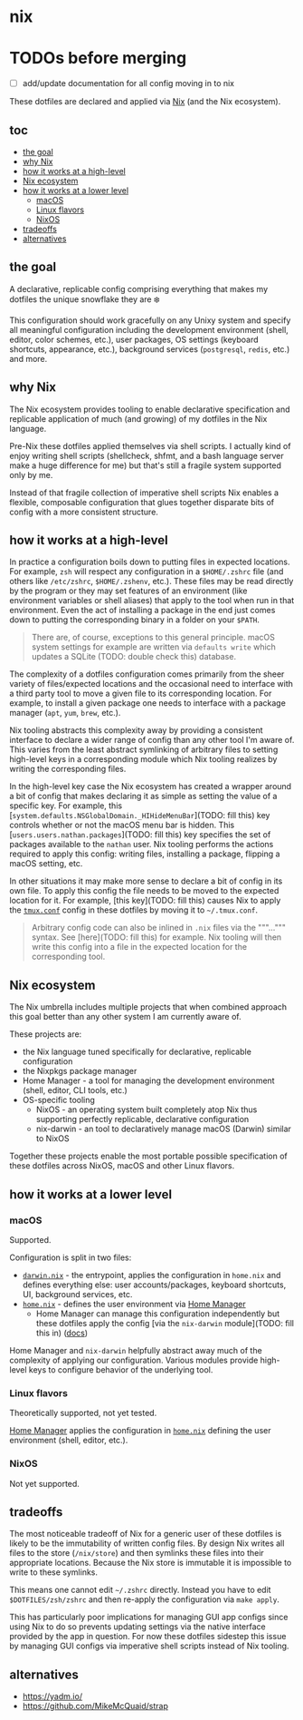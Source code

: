 # nix

# TODOs before merging

- [ ] add/update documentation for all config moving in to nix

These dotfiles are declared and applied via [Nix](https://nixos.org/) (and the Nix ecosystem).

## toc

- [the goal](#the-goal)
- [why Nix](#why-nix)
- [how it works at a high-level](#how-it-works-at-a-high-level)
- [Nix ecosystem](#nix-ecosystem)
- [how it works at a lower level](#how-it-works-at-a-high-level)
  - [macOS](#macos)
  - [Linux flavors](#linux-flavors)
  - [NixOS](#nixos)
- [tradeoffs](#tradeoffs)
- [alternatives](#alternatives)

## the goal

A declarative, replicable config comprising everything that makes my dotfiles the unique snowflake they are ❄️

This configuration should work gracefully on any Unixy system and specify all meaningful configuration including the development environment (shell, editor, color schemes, etc.), user packages, OS settings (keyboard shortcuts, appearance, etc.), background services (`postgresql`, `redis`, etc.) and more.

## why Nix

The Nix ecosystem provides tooling to enable declarative specification and replicable application of much (and growing) of my dotfiles in the Nix language.

Pre-Nix these dotfiles applied themselves via shell scripts. I actually kind of enjoy writing shell scripts (shellcheck, shfmt, and a bash language server make a huge difference for me) but that's still a fragile system supported only by me.

Instead of that fragile collection of imperative shell scripts Nix enables a flexible, composable configuration that glues together disparate bits of config with a more consistent structure.

## how it works at a high-level

In practice a configuration boils down to putting files in expected locations. For example, `zsh` will respect any configuration in a `$HOME/.zshrc` file (and others like `/etc/zshrc`, `$HOME/.zshenv`, etc.). These files may be read directly by the program or they may set features of an environment (like environment variables or shell aliases) that apply to the tool when run in that environment. Even the act of installing a package in the end just comes down to putting the corresponding binary in a folder on your `$PATH`.

> There are, of course, exceptions to this general principle. macOS system settings for example are written via `defaults write` which updates a SQLite (TODO: double check this) database.

The complexity of a dotfiles configuration comes primarily from the sheer variety of files/expected locations and the occasional need to interface with a third party tool to move a given file to its corresponding location. For example, to install a given package one needs to interface with a package manager (`apt`, `yum`, `brew`, etc.).

Nix tooling abstracts this complexity away by providing a consistent interface to declare a wider range of config than any other tool I'm aware of. This varies from the least abstract symlinking of arbitrary files to setting high-level keys in a corresponding module which Nix tooling realizes by writing the corresponding files.

In the high-level key case the Nix ecosystem has created a wrapper around a bit of config that makes declaring it as simple as setting the value of a specific key. For example, this [`system.defaults.NSGlobalDomain._HIHideMenuBar`](TODO: fill this) key controls whether or not the macOS menu bar is hidden. This [`users.users.nathan.packages`](TODO: fill this) key specifies the set of packages available to the `nathan` user. Nix tooling performs the actions required to apply this config: writing files, installing a package, flipping a macOS setting, etc.

In other situations it may make more sense to declare a bit of config in its own file. To apply this config the file needs to be moved to the expected location for it. For example, [this key](TODO: fill this) causes Nix to apply the [`tmux.conf`](../tmux/tmux.conf) config in these dotfiles by moving it to `~/.tmux.conf`.

> Arbitrary config code can also be inlined in `.nix` files via the """...""" syntax. See [here](TODO: fill this) for example. Nix tooling will then write this config into a file in the expected location for the corresponding tool.

## Nix ecosystem

The Nix umbrella includes multiple projects that when combined approach this goal better than any other system I am currently aware of.

These projects are:

- the Nix language tuned specifically for declarative, replicable configuration
- the Nixpkgs package manager
- Home Manager - a tool for managing the development environment (shell, editor, CLI tools, etc.)
- OS-specific tooling
  - NixOS - an operating system built completely atop Nix thus supporting perfectly replicable, declarative configuration
  - nix-darwin - an tool to declaratively manage macOS (Darwin) similar to NixOS

Together these projects enable the most portable possible specification of these dotfiles across NixOS, macOS and other Linux flavors.

## how it works at a lower level

### macOS

Supported.

Configuration is split in two files:

- [`darwin.nix`](./darwin.nix) - the entrypoint, applies the configuration in `home.nix` and defines everything else: user accounts/packages, keyboard shortcuts, UI, background services, etc.
- [`home.nix`](./home.nix) - defines the user environment via [Home Manager](https://rycee.gitlab.io/home-manager/)
  - Home Manager can manage this configuration independently but these dotfiles apply the config [via the `nix-darwin` module](TODO: fill this in) ([docs](https://rycee.gitlab.io/home-manager/index.html#sec-install-nix-darwin-module))

Home Manager and `nix-darwin` helpfully abstract away much of the complexity of applying our configuration. Various modules provide high-level keys to configure behavior of the underlying tool.

### Linux flavors

Theoretically supported, not yet tested.

[Home Manager](https://rycee.gitlab.io/home-manager/) applies the configuration in [`home.nix`](./home.nix) defining the user environment (shell, editor, etc.).

### NixOS

Not yet supported.

## tradeoffs

The most noticeable tradeoff of Nix for a generic user of these dotfiles is likely to be the immutability of written config files. By design Nix writes all files to the store (`/nix/store`) and then symlinks these files into their appropriate locations. Because the Nix store is immutable it is impossible to write to these symlinks.

This means one cannot edit `~/.zshrc` directly. Instead you have to edit `$DOTFILES/zsh/zshrc` and then re-apply the configuration via `make apply`.

This has particularly poor implications for managing GUI app configs since using Nix to do so prevents updating settings via the native interface provided by the app in question. For now these dotfiles sidestep this issue by managing GUI configs via imperative shell scripts instead of Nix tooling.

## alternatives

- https://yadm.io/
- https://github.com/MikeMcQuaid/strap
